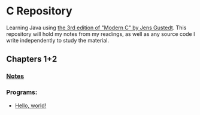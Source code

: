 # C Repository
Learning Java using [the 3rd edition of "Modern C" by Jens Gustedt](https://www.manning.com/books/modern-c-third-edition). This repository will hold my notes from my readings, as well as any source code I write independently to study the material.

## Chapters 1+2
### [Notes](./Notes/Ch01_02.md)

### Programs:
* [Hello, world!](./hello_world/hello_world.c)